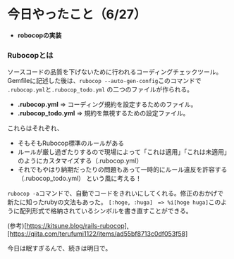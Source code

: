 # 今日やったこと（6/27）

- **robocopの実装**

### Rubocopとは

ソースコードの品質を下げないために行われるコーディングチェックツール。 Gemfileに記述した後は、```rubocop --auto-gen-config```このコマンドで ```.rubocop.yml```と```.rubocop_todo.yml```
の二つのファイルが作られる。  
- **.rubocop.yml** => コーディング規約を設定するためのファイル。
- **.rubocop_todo.yml** => 規約を無視するための設定ファイル。

これらはそれぞれ、
- そもそもRubocop標準のルールがある
- ルールが厳し過ぎたりするので現場によって「これは適用」「これは未適用」のようにカスタマイズする（.rubocop.yml）
- それでもやはり納期だったりの問題もあって一時的にルール違反を許容する（.rubocop_todo.yml）
という風に考える！

```rubocop -a```コマンドで、自動でコードをきれいにしてくれる。修正のおかげで新たに知ったrubyの文法もあった。
```[:hoge, :huga]　=> %i[hoge huga]```このように配列形式で格納されているシンボルを書き直すことができる。

(参考)[https://kitsune.blog/rails-rubocop],[https://qiita.com/terufumi1122/items/ad55bf8713c0df053f58]

今日は眠すぎるんで、続きは明日で。
